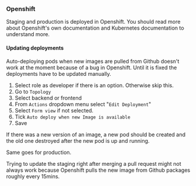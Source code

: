 ### Openshift

Staging and production is deployed in Openshift. You should read more about Openshift's own documentation
and Kubernetes documentation to understand more.

#### Updating deployments

Auto-deploying pods when new images are pulled from Github doesn't work at the moment because of
a bug in Openshift. Until it is fixed the deployments have to be updated manually.

1. Select role as developer if there is an option. Otherwise skip this.
2. Go to `Topology`
3. Select backend or frontend
4. From `Actions` dropdown menu select "`Edit Deployment`"
5. Select `Form view` if not selected.
6. Tick `Auto deploy when new Image is available`
7. Save

If there was a new version of an image, a new pod should be created and the old one destroyed after
the new pod is up and running.

Same goes for production.

Trying to update the staging right after merging a pull request might not always work because
Openshift pulls the new image from Github packages roughly every 15mins.

